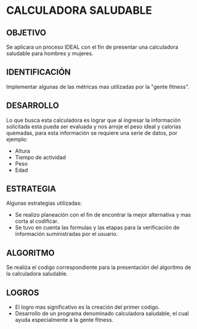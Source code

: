 #           CALCULADORA SALUDABLE
## OBJETIVO

Se aplicara un proceso IDEAL con el fin de presentar una calculadora saludable para hombres y mujeres.

## IDENTIFICACIÓN

Implementar algunas de las métricas mas utilizadas por la "gente fitness".

## DESARROLLO

Lo que busca esta calculadora es lograr que al ingresar la información solicitada esta pueda ser evaluada y nos arroje el peso ideal y calorias quemadas, para esta información se requiere una serie de datos, por ejemplo:

- Altura
- Tiempo de actividad
- Peso
- Edad

## ESTRATEGIA

Algunas estrategias utilizadas:

- Se realizo planeación con el fin de encontrar la mejor alternativa y mas corta al codificar.
- Se tuvo en cuenta las formulas y las etapas para la verificación de información suministradas por el usuario.

## ALGORITMO

Se realiza el codigo correspondiente para la presentación del algoritmo de la calculadora saludable.

## LOGROS

- El logro mas significativo es la creación del primer codigo.
- Desarrollo de un programa denominado calculadora saludable, el cual ayuda especialmente a la gente fitness.